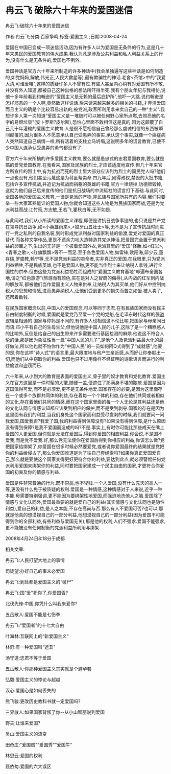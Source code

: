 # 冉云飞  破除六十年来的爱国迷信    
    
冉云飞:破除六十年来的爱国迷信    
作者:冉云飞;分类:百家争鸣;标签:爱国主义 ;日期:2008-04-24    
爱国在中国已变成一项迷信活动,因为有许多人以为爱国是无条件的行为,这是几十年来愚民的爱国教育的伟大成果.我认为凡是涉及公共利益和私人利益关系上的行为,没有什么是无条件的,爱国也不例外.    
爱国神话是官方六十年来所制造的许多神话中(我会单独遍写这些神话是如何制造的,如党妈妈,解放,伟光正,人民大救星等),最有欺骗性的神话.老舍<茶馆>中的“我爱大清,可谁爱咱",这样的质疑许多人不曾有过.有些人甚至内心稍有对爱国有所不敬,并没有外人知道,都被自己这种出格的想法所吓得半死.我有个朋友年纪与我相仿,说他十多年前看到约翰逊的“爱国主义是无赖的最后庇护所",他吓一大跳.说约翰逊是怎样邪恶的一个人啊,竟然敢这样说话.后来读来越来越多的相关的书籍,才弄清爱国而且主义的确是个比较容易出轨的,被党派,政客所利用拿来卖自己的一种“主义".我想许多人第一次知道“爱国主义是一堆随时可以被任何野心家所点燃,去照亮他的名字的易燃垃圾"(安卜罗斯?皮尔斯),恐怕心里面不敢相信这是真的,因为这颠覆了自己几十年灌输的爱国主义教育.人是很不愿相信自己曾经那么虔诚相信的东西被瞬间颠覆的,因为很多人不愿意承认自己受愚弄的事实.承认这个事实,就像一个癌症病人突然知道自己病情一样,所有活着的支柱立马坍塌,这说明多年的谎言教育,已使不少中国人连承认受愚弄的勇气都没有了.    
官方六十年来所搞的许多爱国主义教育,要么就是愚忠式的忠君爱国教育,要么就是搞的爱党爱国教育.在我看来,国家及民族的烈士,才应该适度地宣传.但几十年来官方所宣传的烈士中,有为抗战而死的烈士里大部分应该列为烈士的国民党人吗?他们一点也没有,他们甚至污蔑这是为蒋匪帮卖命.四九年后,刚得政权,禁毁的大批书籍,包括许多宣传抗战,并追记为抗战而捐躯的英雄的书籍,官方一律烧掉,功德牌毁掉,这就为他们自己后来宣传的他们是抗日战场的中流砥柱的谎言打下基础.与此同时,全国各地的爱国主义教育,一律是党派的产物,非民族与国家所共有的内容.我们只要举一些大家耳熟能详的爱国人物,你就会知道这些人物是为民族国家而战,还是为党派利益而战.江竹筠,方志敏,王若飞,瞿秋白等,无不如是.    
与此同时,我们从小所读的爱国主义课程,即便是讲抗日战争事迹的,也只说是共产党在领导抗日战争,如<小英雄雨来>,<狼牙山五壮士>等,无不是为了宣传抗战时而进行一党之私利的自我名装,到时形成党派利益对国家利益的偷渡,爱党对爱国的真正替代.而各种文学作品,更是不遗余力地大造特造其党派神话,把爱国完全置于党派利益的卵翼之下,生出的无非是一个披着爱国外衣,党派其里的“爱国"怪胎.如<红岩>,<青春之歌>,<红旗飘飘>等不一而足.至于各色爱国人物,如雷锋,欧阳海,邱少云,董存瑞,罗盛教,赖宁等,无不是党派利益的卖命者,实非真正的爱国.在我眼里,只为党派利益牺牲,不是民族英雄,也不是爱国人物,更不能当作烈士来让纳税人拿钱,进行全国性的供奉.但由这些为党派利益牺牲而组成的“爱国主义教育基地"却遍布全国各地,谓之“红色旅游"(旅游而有颜色,实在是对人之智商的侮辱),从内战的红军到内战的解放军,都被他们当作爱国主义人物来供奉,让纳税人为其买单,他们好从中控制纳税人的思想和情感,进而愚弄纳税人,让他们受到更多的损失而苦之如饴.被人卖了,还帮着数钱.    
在民族国家概念以前,中国人的爱国观念,可以等同于忠君.在有民族国家而没有民主自由制度制衡的时候,爱国就是爱党乃至爱一个党的党魁,在毛泽东时代这样的强盗逻辑是相通的.国家与你妈是不同的,有许多人也相信这不伦比喻,把国家与母亲同日而语.邓小平有自己的生母生父,但他说他是中国人民的儿子,这除了是一个糟糕惑人的比喻外,反倒是给自己的出生带来许多需要进行基因检测的麻烦.他说这不符合人伦的话,那是因为象征性当一盘“中国人民的儿子",是他个人及党派利益最大化的最好做法,所以他也就不怕你作为“中国人民"的一员如何阿Q式得到了“成就感",他要的是,你在这样“诗人式"的语言里,最大限度地与他产生亲近感,从而好让你奉献出一切,而他们从中窃取你的利益.爱国也只不过用像样不经证明的诗歌语言而进行的利益偷渡和盗窃而已.    
六十年来,从小到大的教育是表面的爱国主义,骨子里的奴才教育和党化教育.爱国主义在官方这里是一件时髦的大氅,随便一盖,便遮住了那满身不堪的脓疮.爱国是因为这国值得可爱,而不是必须爱,更不是无条件地爱.国家存在的必要,是因为这里面存在一个或多个族群共同体的利益,存在着每一个个体的利益,存在他们共同或者相似的文化,存在着他们共同的情感,而在这个国家里面的每一个人无论是其利益还是他的文化认同与情感认知都应该受到相应的保护,而不是受到剥夺.国家的存在是因为这里面有我们的利益,当我们身处这个国家而利益受尽盘剥的时候,我们就要问一问我爱国,国爱我否?我爱了国,我的利益得到保障没有?如果没有得到保障,是什么原因没有得到保障?是我不爱国而造成的吗?不是.事实上,有时你可能比那些成天在嘴上爱国的人更爱国,但你就是无法在爱国后,得到你爱国的相应利益.你会说,不是国不爱我,而是党不爱我.好,那么党无法使你在爱国后得到你相应的利益,你该怎么做?党把国家给绑架了,你爱国在很多时候必然要爱党,或者说你爱国最终的结果就是党把你的利益给侵占了,那么你爱国难道是为了往自己套绳索吗?如果你真正爱国爱自己,那么就是要使这个国家变得更好更符合你的利益,要达到此点,就必须警惕任何党派利用爱国来绑架你的利益,同时要把国家建成一个民主自由的国家,才更符合你爱国的初衷及你的情感与利益.    
爱国是件非常普通的行为,既不崇高,也不卑贱.一个人爱国,没有什么先天的高人一等,更没有什么免于被质疑的权利.爱国是一种情感,这种情感对于人来说,近乎一种本能.毋需要特别强调,更不能因为要绑架性地爱国,而强迫地洗他人之脑.爱国除了情感与文化认同外,爱国最重要的就是爱自己的利益(其实情感与文化认同也是隐性利益),爱自己的利益,是人之本能,不存在高尚与否.那么有人不爱国可否?也可以,那就是他真的想漠视自己的一部分利益,他想漠视自己的一部分利益(因为爱国不可能得到你的全部利益,有些利益与爱国无关),那是他的权利,人们不强求.爱国不能强求,更不能被没有任何制衡的党派利益所利用与绑架.    
2008年4月24日8:18分于成都    
    
相关文章:    
冉云飞:人民打望大地上的事情    
司徒望:办好自己的事未必爱国    
冉云飞:到处都是爱国主义的“破尸"    
冉云飞:国“爱"死你了,你爱国否?    
北伐先锋:中国,你凭什么叫我来爱你?    
五岳散人:爱国不能是七伤拳    
冉云飞:“爱国者"的十七大自由    
叶海林:互联网上的“新爱国主义"    
林奇:有一种爱国叫“遮丑"    
汤守道:忠君不等于爱国    
五岳散人:你那种爱国主义其实就是个避孕套    
弘毅:爱国主义的悖论与超越    
汉心:爱国心是如何丢失的    
熊飞骏:更改历史教科书就一定爱国吗?    
三界散人:如果国家背叛了你--从小山智丽说到爱国    
野夫:让谁来爱国?    
吴山:爱国主义的流变    
田奇庄:“爱国贼"“爱国秀"“爱国牛"    
林思云:爱国的权利    
聂依匆:爱国的六大误区